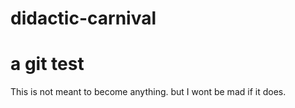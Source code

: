 # didactic-carnival
# a git test
This is not meant to become anything. but I wont be mad if it does.
